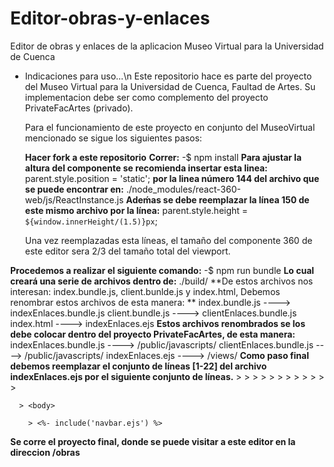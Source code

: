 # Editor-obras-y-enlaces  
Editor de obras y enlaces de la aplicacion Museo Virtual para la Universidad de Cuenca

* Indicaciones para uso...\n
  Este repositorio hace es parte del proyecto del Museo Virtual para la Universidad de Cuenca, Faultad de Artes.
  Su implementacion debe ser como complemento del proyecto PrivateFacArtes (privado).
  
  Para el funcionamiento de este proyecto en conjunto del MuseoVirtual mencionado se sigue los siguientes pasos:
  
  **Hacer fork a este repositorio**
**Correr:**
    -$ npm install
**Para ajustar la altura del componente se recomienda insertar esta linea:**
    parent.style.position = 'static';
**por la linea número 144 del archivo que se puede encontrar en:**
    ./node_modules/react-360-web/js/ReactInstance.js
**Adeḿas se debe reemplazar la línea 150 de este mismo archivo por la línea:**
    parent.style.height = `${window.innerHeight/(1.5)}px`;

  Una vez reemplazadas esta líneas, el tamaño del componente 360 de este editor sera 2/3 del tamaño total del viewport.
  
**Procedemos a realizar el siguiente comando:**
    -$ npm run bundle
  **Lo cual creará una serie de archivos dentro de:**
    ./build/
  **De estos archivos nos interesan: index.bundle.js, client.bunlde.js y index.html, Debemos renombrar estos archivos de esta manera: **
    index.bundle.js  ---->      indexEnlaces.bundle.js
    client.bundle.js ---->      clientEnlaces.bundle.js
    index.html       ---->      indexEnlaces.ejs
  **Estos archivos renombrados se los debe colocar dentro del proyecto PrivateFacArtes, de esta manera:**
    indexEnlaces.bundle.js    ----> /public/javascripts/
    clientEnlaces.bundle.js   ----> /public/javascripts/
    indexEnlaces.ejs          ----> /views/
  **Como paso final debemos reemplazar el conjunto de líneas [1-22] del archivo indexEnlaces.ejs por el siguiente conjunto de líneas.**
      > <html>
      > <link>
        > <title>manageLinks</title>
        > <style>body { margin: 0; }</style>
        > <meta name="viewport" content="width=device-width, initial-scale=1, user-scalable=no">
        > <meta name="robots" content="noindex,nofollow">
        > <link rel="stylesheet" href="/stylesheets/bootstrap.min.css"/>
        > <script src="/javascripts/jquery-3.5.1.slim.min.js"></script>
        > <script src="/javascripts/popper.min.js"></script>
        > <script src="/javascripts/bootstrap.min.js"></script>
        > <link rel="stylesheet" href="/stylesheets/obrasEditor.styles.css"/>
      > </head>
      
      > <body>

        > <%- include('navbar.ejs') %>
   
  **Se corre el proyecto final, donde se puede visitar a este editor en la direccion /obras**
